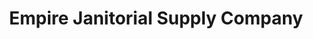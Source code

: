 ---
title: "Empire Janitorial Supply Company"
url: /burlington/empire-janitorial-supply-company/
shop: shop
---